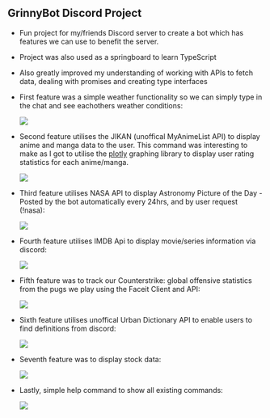 ## GrinnyBot Discord Project

- Fun project for my/friends Discord server to create a bot which has features we can use to benefit the server.

- Project was also used as a springboard to learn TypeScript
- Also greatly improved my understanding of working with APIs to fetch data, dealing with promises and creating type interfaces

- First feature was a simple weather functionality so we can simply type in the chat and see eachothers weather conditions:

  <p float="left">
    <img src="https://i.gyazo.com/374cd8b0c2aafc2af622b55c57f7cd9e.png">
  </p>

- Second feature utilises the JIKAN (unoffical MyAnimeList API) to display anime and manga data to the user. This command was interesting to make as I got to utilise the [plotly](https://plot.ly/nodejs/getting-started/#getting-started-with-plotly-for-nodejs) graphing library to display user rating statistics for each anime/manga.

    <p float="left">
      <img src="https://i.gyazo.com/48e716cbf03fc579c636dd332e2d87d1.png">
    </p>

* Third feature utilises NASA API to display Astronomy Picture of the Day - Posted by the bot automatically every 24hrs, and by user request (!nasa):

    <p float="left">
      <img src="https://i.gyazo.com/ad7791439c1efee50a408c5fdcab1d49.png">
    </p>

* Fourth feature utilises IMDB Api to display movie/series information via discord:

    <p float="left">
      <img src="https://i.gyazo.com/a794ed2d4eb8eb6811581a04949e5671.png">
    </p>

- Fifth feature was to track our Counterstrike: global offensive statistics from the pugs we play using the Faceit Client and API:

  <p float="left">
    <img src="https://i.gyazo.com/7a526ed0f9ab7544734ad01e14bff4f8.png">
  </p>

* Sixth feature utilises unoffical Urban Dictionary API to enable users to find definitions from discord:

    <p float="left">
      <img src="https://i.gyazo.com/53bc8f09a6378e7bdedcb8444cd921c9.png">
    </p>

* Seventh feature was to display stock data:

  <p float="left">
    <img src="https://i.gyazo.com/162746deaa096d8eabb6cfece2dbd15b.png">
  </p>

- Lastly, simple help command to show all existing commands:
  <p float="left">
    <img src="https://i.gyazo.com/47bddc74f5c1fb4cee5c875a6d64b8a7.png">
  </p>
